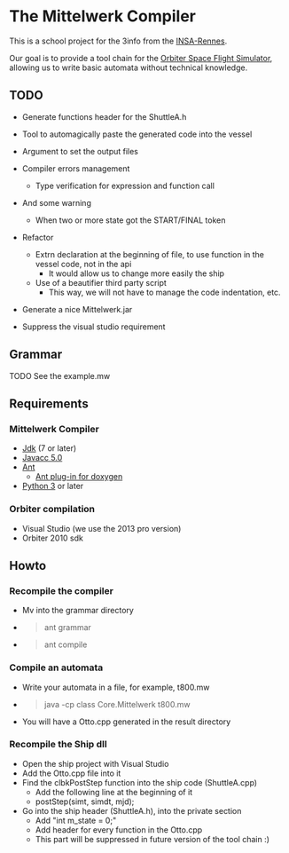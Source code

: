 # The Mittelwerk Compiler

This is a school project for the 3info from the [INSA-Rennes](http://www.insa-rennes.fr/en.html).

Our goal is to provide a tool chain for the [Orbiter Space Flight Simulator](http://orbit.medphys.ucl.ac.uk/), allowing us to write basic automata without technical knowledge.

## TODO
* Generate functions header for the ShuttleA.h
* Tool to automagically paste the generated code into the vessel
* Argument to set the output files
* Compiler errors management
  * Type verification for expression and function call
* And some warning
  * When two or more state got the START/FINAL token
* Refactor
  * Extrn declaration at the beginning of file, to use function in the vessel code, not in the api
    * It would allow us to change more easily the ship
  * Use of a beautifier third party script
    * This way, we will not have to manage the code indentation, etc.

* Generate a nice Mittelwerk.jar

* Suppress the visual studio requirement


## Grammar
TODO
See the example.mw



## Requirements

### Mittelwerk Compiler
* [Jdk](http://www.oracle.com/technetwork/java/javase/downloads/jdk8-downloads-2133151.html) (7 or later)
* [Javacc 5.0](https://java.net/projects/javacc/downloads)
* [Ant](https://ant.apache.org/manual/index.html)
  * [Ant plug-in for doxygen](http://ant-doxygen.blogspot.fr/)
* [Python 3](https://www.python.org/downloads/) or later

### Orbiter compilation
* Visual Studio (we use the 2013 pro version)
* Orbiter 2010 sdk


## Howto
### Recompile the compiler
* Mv into the grammar directory
* > ant grammar
* > ant compile

### Compile an automata
* Write your automata in a file, for example, t800.mw
* > java -cp class Core.Mittelwerk t800.mw
* You will have a Otto.cpp generated in the result directory

### Recompile the Ship dll
* Open the ship project with Visual Studio
* Add the Otto.cpp file into it
* Find the clbkPostStep function into the ship code (ShuttleA.cpp)
  * Add the following line at the beginning of it
  * postStep(simt, simdt, mjd);
* Go into the ship header (ShuttleA.h), into the private section
  * Add "int m_state = 0;"
  * Add header for every function in the Otto.cpp
  * This part will be suppressed in future version of the tool chain :)

